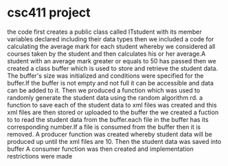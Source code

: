 # csc411 project
the code first creates a public class called ITstudent with its member variables declared including their data types
then we included a code for calculating the average mark for each student whereby we considered all courses taken by the student and then calculates his or her average.A student with an average mark greater or equals to 50 has passed
then we created a class buffer which is used to store and retrieve the student data. The buffer's size was initialized and conditions were specified for the buffer.If the buffer is not empty and not full it can be accessible and data can be added to it.
Then we produced a function which was used to randomly generate the student data using the random algorithm rd.
a function to save each of the student data to xml files was created and this xml files are then stored or uploaded to the buffer
the we  created a fuction to to read the student data from the buffer.each file in the buffer has its corresponding number.If a file is consumed from the buffer then it is removed.
A producer function was created whereby student data will be produced up until the xml files are 10. Then the student data was saved into buffer
A consumer function was then created and implementation restrictions were made

